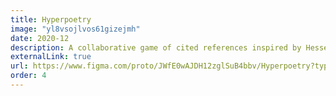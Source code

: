 ```yaml
---
title: Hyperpoetry
image: "yl8vsojlvos61gizejmh"
date: 2020-12
description: A collaborative game of cited references inspired by Hesse's 'The Glass Bead Game.' Winner of 'Most Creative' at InterHackt 2020.
externalLink: true
url: https://www.figma.com/proto/JWfE0wAJDH12zglSuB4bbv/Hyperpoetry?type=design&node-id=72-4439&scaling=min-zoom&page-id=0%3A1&starting-point-node-id=72%3A4439
order: 4
---
```

